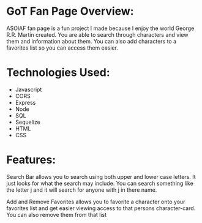 # GoT Fan Page Overview:
ASOIAF fan page is a fun project I made because I enjoy the world George R.R. Martin created. You are able to search through characters and view them and information about them. You can also add characters to a favorites list so you can access them easier.

# Technologies Used:

- Javascript
- CORS
- Express
- Node
- SQL
- Sequelize
- HTML 
- CSS

# Features:
Search Bar allows you to search using both upper and lower case letters. It just looks for what the search may include. You can search something like the letter j and it will search for anyone with j in there name. 

Add and Remove Favorites allows you to favorite a character onto your favorites list and get easier viewing access to that persons character-card. You can also remove them from that list